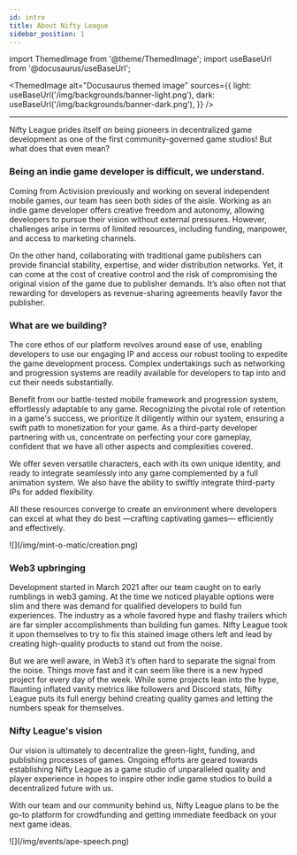 ```yaml
---
id: intro
title: About Nifty League
sidebar_position: 1
---
```


import ThemedImage from '@theme/ThemedImage';
import useBaseUrl from '@docusaurus/useBaseUrl';

<ThemedImage
alt="Docusaurus themed image"
sources={{
    light: useBaseUrl('/img/backgrounds/banner-light.png'),
    dark: useBaseUrl('/img/backgrounds/banner-dark.png'),
  }}
/>

---

Nifty League prides itself on being pioneers in decentralized game development as one of the first community-governed game studios! But what does that even mean?

### Being an indie game developer is difficult, we understand.

Coming from Activision previously and working on several independent mobile games, our team has seen both sides of the aisle. Working as an indie game developer offers creative freedom and autonomy, allowing developers to pursue their vision without external pressures. However, challenges arise in terms of limited resources, including funding, manpower, and access to marketing channels.

On the other hand, collaborating with traditional game publishers can provide financial stability, expertise, and wider distribution networks. Yet, it can come at the cost of creative control and the risk of compromising the original vision of the game due to publisher demands. It’s also often not that rewarding for developers as revenue-sharing agreements heavily favor the publisher.

### What are we building?

The core ethos of our platform revolves around ease of use, enabling developers to use our engaging IP and access our robust tooling to expedite the game development process. Complex undertakings such as networking and progression systems are readily available for developers to tap into and cut their needs substantially.

Benefit from our battle-tested mobile framework and progression system, effortlessly adaptable to any game. Recognizing the pivotal role of retention in a game's success, we prioritize it diligently within our system, ensuring a swift path to monetization for your game. As a third-party developer partnering with us, concentrate on perfecting your core gameplay, confident that we have all other aspects and complexities covered.

We offer seven versatile characters, each with its own unique identity, and ready to integrate seamlessly into any game complemented by a full animation system. We also have the ability to swiftly integrate third-party IPs for added flexibility.

All these resources converge to create an environment where developers can excel at what they do best —crafting captivating games— efficiently and effectively.

<div style={{ margin: 'auto' }}>![](/img/mint-o-matic/creation.png)</div>

### Web3 upbringing

Development started in March 2021 after our team caught on to early rumblings in web3 gaming. At the time we noticed playable options were slim and there was demand for qualified developers to build fun experiences. The industry as a whole favored hype and flashy trailers which are far simpler accomplishments than building fun games. Nifty League took it upon themselves to try to fix this stained image others left and lead by creating high-quality products to stand out from the noise.

But we are well aware, in Web3 it’s often hard to separate the signal from the noise. Things move fast and it can seem like there is a new hyped project for every day of the week. While some projects lean into the hype, flaunting inflated vanity metrics like followers and Discord stats, Nifty League puts its full energy behind creating quality games and letting the numbers speak for themselves.

### Nifty League's vision

Our vision is ultimately to decentralize the green-light, funding, and publishing processes of games. Ongoing efforts are geared towards establishing Nifty League as a game studio of unparalleled quality and player experience in hopes to inspire other indie game studios to build a decentralized future with us.

With our team and our community behind us, Nifty League plans to be the go-to platform for crowdfunding and getting immediate feedback on your next game ideas.

<div style={{ maxWidth: 400, margin: 'auto' }}>![](/img/events/ape-speech.png)</div>

